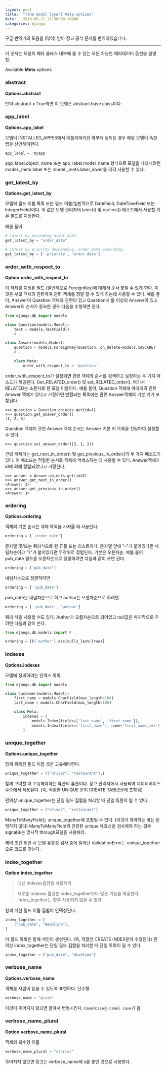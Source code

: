 ```yaml
---
layout: post
title:  "[The model layer] Meta options"
date:   2018-06-21 11:30:00 +0900
categories: django
---
```


구글 번역기의 도움을 (많이) 받아 장고 공식 문서를 번역하였습니다.

---

이 문서는 모델의 메타 클래스 내부에 줄 수 있는 모든 가능한 메타데이터 옵션을 설명함.

Available **Meta** options

### abstract

**Options.abstract**

만약 abstract = True라면 이 모델은 abstract base class이다.

### app_label

**Options.app_label**

모델이 INSTALLED_APPES에서 애플리에키션 외부에 정의된 경우 해당 모델이 속한 앱을 선언해야한다.

```
app_label = 'myapp'
```

app_label.object_name 또는 app_label.model_name 형식으로 모델을 나타내려면 model._meta.label 또는 model._meta.label_lower를 각각 사용할 수 있다.

### get_latest_by

**Options.get_latest_by**

모델의 필드 이름 목록 또는 필드 이름(일반적으로 DateField, DateTimeField 또는 IntegerField)이다. 이 값은 모델 관리자의 latest() 및 earliest() 메소드에서 사용할 기본 필드를 지정한다.

예를 들어:

```python
# Latest by ascending order_date.
get_latest_by = "order_date"

# Latest by priority descending, order_date ascending.
get_latest_by = ['-priority', 'order_date']
```

### order\_with\_respect\_to

**Option.order\_with\_respect\_to**

이 객체를 지정된 필드 (일반적으로 ForeignKey)에 대해서 순서 붙일 수 있게 한다. 이것은 부모 객체와 관련하여 관련 객체를 정렬 할 수 있게 하는데 사용할 수 있다. 예를 들어, Answer이 Question 객체와 관련이 있고 Question에 둘 이상의 Answer이 있고 Answer의 순서가 중요한 경우 다음을 수행하면 된다.

```python
from django.db import models

class Question(models.Model):
    text = models.TextField()
    # ...

class Answer(models.Model):
    question = models.ForeignKey(Question, on_delete=models.CASCADE)
    # ...

    class Meta:
        order_with_respect_to = 'question'
```

order_with_respect_to가 설정되면 관련 객체의 순서를 검색하고 설정하는 두 가지 메소드가 제공된다. Get_RELATED_order() 및 set_RELATED_order(). 여기서 RELATED는 소문자로 된 모델 이름이다. 예를 들어, Question 객체에 여러개의 관련 Answer 객체가 있다고 가정하면 반환되는 목록에는 관련 Answer객체의 기본 키가 포함된다.

```
>>> question = Question.objects.get(id=1)
>>> question.get_answer_order()
[1, 2, 3]
```

Question 객체의 관련 Answer 객체 순서는 Answer 기본 키 목록을 전달하여 설정할 수 있다.

```
>>> question.set_answer_order([3, 1, 2])
```

관련 객체에는 get_next_in_order() 및 get_previous_in_order()의 두 가지 메소드가 있다. 이 메소드는 적절한 순서로 객체에 액세스하는 데 사용할 수 있다. Answer객체가 id에 의해 정렬되었다고 가정한다.

```
>>> answer = Answer.objects.get(id=2)
>>> answer.get_next_in_order()
<Answer: 3>
>>> answer.get_previous_in_order()
<Answer: 1>
```

### ordering

**Options.ordering**

객체의 기본 순서는 객체 목록을 가져올 때 사용한다.

```python
ordering = ['-order_date']
```

문자열 및/또는 쿼리식으로 된 튜플 또는 리스트이다. 문자열 앞에 "-"가 붙어있다면 내림차순이고 "?"가 붙어있다면 무작위로 정렬된다. 기본은 오른차순. 예를 들어 pub_date 필드를 오름차순으로 정렬하려면 다음과 같이 쓰면 된다.

```python
ordering = ['pub_date']
```

내림차순으로 정렬하려면

```python
ordering = ['-pub_date']
```

pub_date는 내림차순으로 하고 author는 오름차순으로 하려면

```python
ordering = ['-pub_date', 'author']
```

쿼리 식을 사용할 수도 있다. Author가 오름차순으로 되어있고 null값은 마지막으로 두려면 다음과 같이 쓴다.

```python
from django.db.models import F

ordering = [F('author').asc(nulls_last=True)]
```

### indexes

**Options.indexes**

모델에 정의하려는 인덱스 목록:

```python
from django.db import models

class Customer(models.Model):
    first_name = models.CharField(max_length=100)
    last_name = models.CharField(max_length=100)

    class Meta:
        indexes = [
            models.Index(fields=['last_name', 'first_name']),
            models.Index(fields=['first_name'], name='first_name_idx'),
        ]
```

### unique_together

**Options.unique_together**

합께 취해진 필드 이름 셋은 고유해야한다.

```python
unique_together = (("driver", "restaurant"),)
```

함께 고려할 때 고유해야하는 튜플의 튜플이다. 장고 관리자에서 사용되며 데이터베이스 수준에서 적용된다. (즉, 적절한 UNIQUE 문이 CREATE TABLE문에 포함됨)

편의상 unique_together는 단일 필드 집합을 처리할 때 단일 튜플이 될 수 있다.

```python
unique_together = ("driver", "restaurant")
```

ManyToManyField는 unique_together에 포함될 수 없다. (이것이 의미하는 바는 분명하지 않다)
ManyToManyField와 관련된 unique 유효성을 검사해야 하는 경우 signal또는 명시적 through모델을 사용해라.

제약 조건 위반 시 모델 유효성 검사 중에 일어난 ValidationError는 unique_together 오류 코드를 갖는다.

### index_together

**Option.index_together**

> 대신 indexes옵션을 사용해라
> 
> 새로운 indexes 옵션은 index\_together보다 많은 기능을 제공한다. index\_together는 향후 사용되지 않을 수 있다.

함께 취한 필드 이름 집합이 인덱싱된다.

```python
index_together = [
    ["pub_date", "deadline"],
]
```

이 필드 목록은 함께 색인이 생성된다. (즉, 적절한 CREATE INDEX문이 수행된다) 편의상 index_together는 단일 필드 집합을 처리할 때 단일 목록이 될 수 있다.

```python
index_together = ["pub_date", "deadline"]
```

### verbose_name

**Options.verbose_name**

객체를 사람이 읽을 수 있도록 표현하다. 단수형

```python
verbose_name = "pizza"
```

이것이 주어지지 않으면 알아서 변형시킨다. `CamelCase`는 `camel case`가 됨

### verbose_name_plural

**Option.verbose\_name\_plural**

객체의 복수형 이름

```python
verbose_name_plural = "stories"
```

주어지지 않으면 장고는 verbose_name에 s를 붙인 것으로 사용한다.







